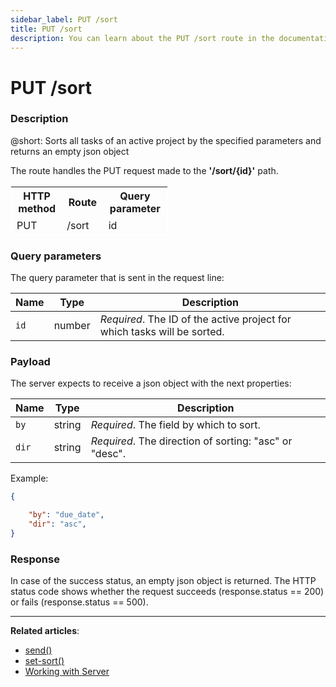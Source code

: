 ```yaml
---
sidebar_label: PUT /sort
title: PUT /sort
description: You can learn about the PUT /sort route in the documentation of the DHTMLX JavaScript To Do List library. Browse developer guides and API reference, try out code examples and live demos, and download a free 30-day evaluation version of DHTMLX To Do List.
---
```


# PUT /sort

### Description

@short: Sorts all tasks of an active project by the specified parameters and returns an empty json object

The route handles the PUT request made to the **'/sort/{id}'** path.

<table style="border: 1px solid white; border-collapse: collapse; width:50%">
<thead style="border: 1px solid white; border-collapse: collapse;">
<th style="width:25%">HTTP method</th>
<th style="width:25%">Route</th>
<th style="width:25%">Query parameter</th>
</thead>
<tbody style="border: 1px solid white; border-collapse: collapse">
<tr>
<td>PUT</td>
<td>/sort</td>
<td>id</td>
</tr>
</tbody>
</table>

### Query parameters

The query parameter that is sent in the request line:

| Name       | Type        | Description |
| ----------- | ----------- | ----------- |
| `id`       |  number   | *Required*. The ID of the active project for which tasks will be sorted.|

### Payload

The server expects to receive a json object with the next properties:

| Name       | Type        | Description |
| ----------- | ----------- | ----------- |
| `by`       |  string   | *Required*. The field by which to sort.|
| `dir`       |  string   | *Required*. The direction of sorting: "asc" or "desc".|

Example: 

~~~json
{

    "by": "due_date",
    "dir": "asc",
}
~~~

### Response
  
In case of the success status, an empty json object is returned. 
The HTTP status code shows whether the request succeeds (response.status == 200) or fails (response.status == 500).

---

**Related articles**:
- [send()](api/rest_api/methods/send_method.md)
- [set-sort()](api/methods/setsort_method.md)
- [Working with Server](guides/working_with_server.md)